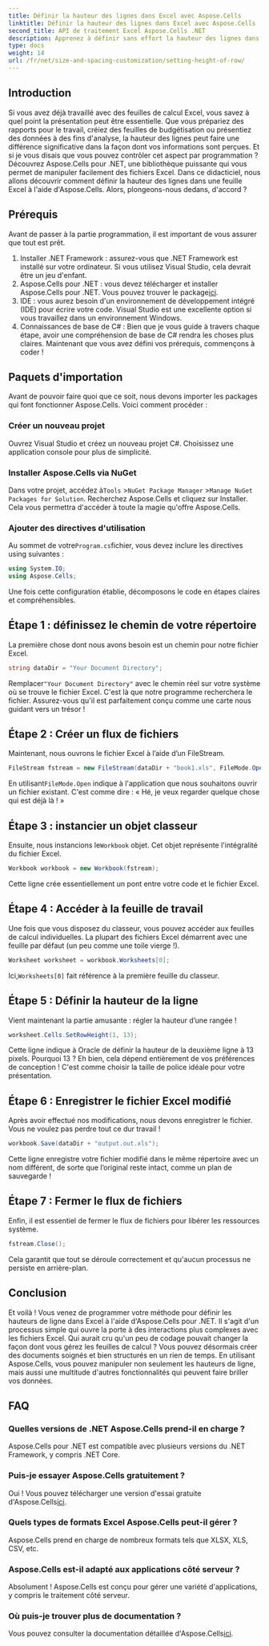 ```yaml
---
title: Définir la hauteur des lignes dans Excel avec Aspose.Cells
linktitle: Définir la hauteur des lignes dans Excel avec Aspose.Cells
second_title: API de traitement Excel Aspose.Cells .NET
description: Apprenez à définir sans effort la hauteur des lignes dans Excel à l'aide d'Aspose.Cells pour .NET avec ce guide étape par étape.
type: docs
weight: 14
url: /fr/net/size-and-spacing-customization/setting-height-of-row/
---
```

## Introduction
Si vous avez déjà travaillé avec des feuilles de calcul Excel, vous savez à quel point la présentation peut être essentielle. Que vous prépariez des rapports pour le travail, créiez des feuilles de budgétisation ou présentiez des données à des fins d'analyse, la hauteur des lignes peut faire une différence significative dans la façon dont vos informations sont perçues. Et si je vous disais que vous pouvez contrôler cet aspect par programmation ? Découvrez Aspose.Cells pour .NET, une bibliothèque puissante qui vous permet de manipuler facilement des fichiers Excel. Dans ce didacticiel, nous allons découvrir comment définir la hauteur des lignes dans une feuille Excel à l'aide d'Aspose.Cells.
Alors, plongeons-nous dedans, d'accord ?
## Prérequis
Avant de passer à la partie programmation, il est important de vous assurer que tout est prêt. 
1. Installer .NET Framework : assurez-vous que .NET Framework est installé sur votre ordinateur. Si vous utilisez Visual Studio, cela devrait être un jeu d'enfant.
2.  Aspose.Cells pour .NET : vous devez télécharger et installer Aspose.Cells pour .NET. Vous pouvez trouver le package[ici](https://releases.aspose.com/cells/net/).
3. IDE : vous aurez besoin d'un environnement de développement intégré (IDE) pour écrire votre code. Visual Studio est une excellente option si vous travaillez dans un environnement Windows.
4. Connaissances de base de C# : Bien que je vous guide à travers chaque étape, avoir une compréhension de base de C# rendra les choses plus claires.
Maintenant que vous avez défini vos prérequis, commençons à coder !
## Paquets d'importation
Avant de pouvoir faire quoi que ce soit, nous devons importer les packages qui font fonctionner Aspose.Cells. Voici comment procéder :
### Créer un nouveau projet
Ouvrez Visual Studio et créez un nouveau projet C#. Choisissez une application console pour plus de simplicité. 
### Installer Aspose.Cells via NuGet
 Dans votre projet, accédez à`Tools` >`NuGet Package Manager` >`Manage NuGet Packages for Solution`. Recherchez Aspose.Cells et cliquez sur Installer. Cela vous permettra d'accéder à toute la magie qu'offre Aspose.Cells.
### Ajouter des directives d'utilisation
 Au sommet de votre`Program.cs`fichier, vous devez inclure les directives using suivantes :
```csharp
using System.IO;
using Aspose.Cells;
```
Une fois cette configuration établie, décomposons le code en étapes claires et compréhensibles.

## Étape 1 : définissez le chemin de votre répertoire
La première chose dont nous avons besoin est un chemin pour notre fichier Excel. 
```csharp
string dataDir = "Your Document Directory";
```
 Remplacer`"Your Document Directory"` avec le chemin réel sur votre système où se trouve le fichier Excel. C'est là que notre programme recherchera le fichier. Assurez-vous qu'il est parfaitement conçu comme une carte nous guidant vers un trésor !
## Étape 2 : Créer un flux de fichiers
Maintenant, nous ouvrons le fichier Excel à l’aide d’un FileStream. 
```csharp
FileStream fstream = new FileStream(dataDir + "book1.xls", FileMode.Open);
```
 En utilisant`FileMode.Open` indique à l'application que nous souhaitons ouvrir un fichier existant. C'est comme dire : « Hé, je veux regarder quelque chose qui est déjà là ! »
## Étape 3 : instancier un objet classeur
 Ensuite, nous instancions le`Workbook` objet. Cet objet représente l'intégralité du fichier Excel. 
```csharp
Workbook workbook = new Workbook(fstream);
```
Cette ligne crée essentiellement un pont entre votre code et le fichier Excel. 
## Étape 4 : Accéder à la feuille de travail
Une fois que vous disposez du classeur, vous pouvez accéder aux feuilles de calcul individuelles. La plupart des fichiers Excel démarrent avec une feuille par défaut (un peu comme une toile vierge !). 
```csharp
Worksheet worksheet = workbook.Worksheets[0];
```
 Ici,`Worksheets[0]` fait référence à la première feuille du classeur. 
## Étape 5 : Définir la hauteur de la ligne
Vient maintenant la partie amusante : régler la hauteur d’une rangée ! 
```csharp
worksheet.Cells.SetRowHeight(1, 13);
```
Cette ligne indique à Oracle de définir la hauteur de la deuxième ligne à 13 pixels. Pourquoi 13 ? Eh bien, cela dépend entièrement de vos préférences de conception ! C'est comme choisir la taille de police idéale pour votre présentation.
## Étape 6 : Enregistrer le fichier Excel modifié
Après avoir effectué nos modifications, nous devons enregistrer le fichier. Vous ne voulez pas perdre tout ce dur travail !
```csharp
workbook.Save(dataDir + "output.out.xls");
```
Cette ligne enregistre votre fichier modifié dans le même répertoire avec un nom différent, de sorte que l’original reste intact, comme un plan de sauvegarde !
## Étape 7 : Fermer le flux de fichiers
Enfin, il est essentiel de fermer le flux de fichiers pour libérer les ressources système. 
```csharp
fstream.Close();
```
Cela garantit que tout se déroule correctement et qu'aucun processus ne persiste en arrière-plan.
## Conclusion
Et voilà ! Vous venez de programmer votre méthode pour définir les hauteurs de ligne dans Excel à l'aide d'Aspose.Cells pour .NET. Il s'agit d'un processus simple qui ouvre la porte à des interactions plus complexes avec les fichiers Excel.
Qui aurait cru qu'un peu de codage pouvait changer la façon dont vous gérez les feuilles de calcul ? Vous pouvez désormais créer des documents soignés et bien structurés en un rien de temps. En utilisant Aspose.Cells, vous pouvez manipuler non seulement les hauteurs de ligne, mais aussi une multitude d'autres fonctionnalités qui peuvent faire briller vos données.
## FAQ
### Quelles versions de .NET Aspose.Cells prend-il en charge ?
Aspose.Cells pour .NET est compatible avec plusieurs versions du .NET Framework, y compris .NET Core.
### Puis-je essayer Aspose.Cells gratuitement ?
 Oui ! Vous pouvez télécharger une version d'essai gratuite d'Aspose.Cells[ici](https://releases.aspose.com/).
### Quels types de formats Excel Aspose.Cells peut-il gérer ?
Aspose.Cells prend en charge de nombreux formats tels que XLSX, XLS, CSV, etc.
### Aspose.Cells est-il adapté aux applications côté serveur ?
Absolument ! Aspose.Cells est conçu pour gérer une variété d'applications, y compris le traitement côté serveur.
### Où puis-je trouver plus de documentation ?
 Vous pouvez consulter la documentation détaillée d'Aspose.Cells[ici](https://reference.aspose.com/cells/net/).